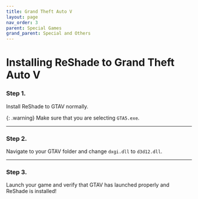 ```yaml
---
title: Grand Theft Auto V
layout: page
nav_order: 3
parent: Special Games
grand_parent: Special and Others
---
```


# Installing ReShade to Grand Theft Auto V

### Step 1.
Install ReShade to GTAV normally.

{: .warning}
Make sure that you are selecting `GTA5.exe`.

----------------

### Step 2.
Navigate to your GTAV folder and change `dxgi.dll` to `d3d12.dll`.

----------------

### Step 3.
Launch your game and verify that GTAV has launched properly and ReShade is installed!